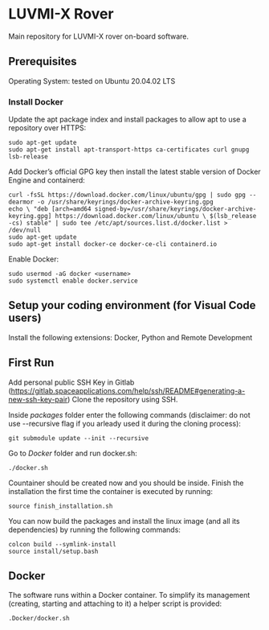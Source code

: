 # LUVMI-X Rover
Main repository for LUVMI-X rover on-board software.

## Prerequisites
Operating System: tested on Ubuntu 20.04.02 LTS

### Install Docker
Update the apt package index and install packages to allow apt to use a repository over HTTPS:
```console
sudo apt-get update
sudo apt-get install apt-transport-https ca-certificates curl gnupg lsb-release
```
    
Add Docker’s official GPG key then install the latest stable version of Docker Engine and containerd:
```console    
curl -fsSL https://download.docker.com/linux/ubuntu/gpg | sudo gpg --dearmor -o /usr/share/keyrings/docker-archive-keyring.gpg 
echo \ "deb [arch=amd64 signed-by=/usr/share/keyrings/docker-archive-keyring.gpg] https://download.docker.com/linux/ubuntu \ $(lsb_release -cs) stable" | sudo tee /etc/apt/sources.list.d/docker.list > /dev/null 
sudo apt-get update
sudo apt-get install docker-ce docker-ce-cli containerd.io
```

Enable Docker:
```console
sudo usermod -aG docker <username>
sudo systemctl enable docker.service
```

## Setup your coding environment (for Visual Code users)

Install the following extensions: 
Docker, Python and Remote Development

## First Run
Add personal public SSH Key in Gitlab (https://gitlab.spaceapplications.com/help/ssh/README#generating-a-new-ssh-key-pair)
Clone the repository using SSH.

Inside _packages_ folder enter the following commands (disclaimer: do not use --recursive flag if you arleady used it during the cloning process):
```console
git submodule update --init --recursive
```

Go to _Docker_ folder and run docker.sh:
```console
./docker.sh
```

Countainer should be created now and you should be inside. Finish the installation the first time the container is executed by running:
```console
source finish_installation.sh
```    

You can now build the packages and install the linux image (and all its dependencies) by running the following commands:
```console
colcon build --symlink-install
source install/setup.bash
```

## Docker
The software runs within a Docker container. To simplify its management 
(creating, starting and attaching to it) a helper script is
provided:
```console
.Docker/docker.sh
```
